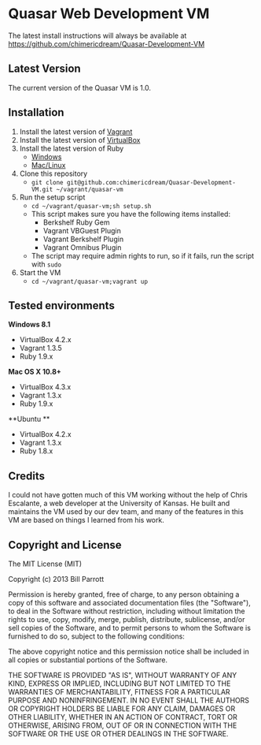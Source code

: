 # Quasar Web Development VM

The latest install instructions will always be available at https://github.com/chimericdream/Quasar-Development-VM

## Latest Version

The current version of the Quasar VM is 1.0.

## Installation

1. Install the latest version of [Vagrant](http://downloads.vagrantup.com/)
2. Install the latest version of [VirtualBox](https://www.virtualbox.org/wiki/Downloads)
3. Install the latest version of Ruby
	* [Windows](http://rubyinstaller.org/downloads/)
	* [Mac/Linux](http://rvm.io/)
4. Clone this repository
	* `git clone git@github.com:chimericdream/Quasar-Development-VM.git ~/vagrant/quasar-vm`
5. Run the setup script
	* `cd ~/vagrant/quasar-vm;sh setup.sh`
	* This script makes sure you have the following items installed:
		* Berkshelf Ruby Gem
		* Vagrant VBGuest Plugin
		* Vagrant Berkshelf Plugin
		* Vagrant Omnibus Plugin
	* The script may require admin rights to run, so if it fails, run the script  with `sudo`
6. Start the VM
	* `cd ~/vagrant/quasar-vm;vagrant up`

## Tested environments

**Windows 8.1**

 * VirtualBox 4.2.x
 * Vagrant 1.3.5
 * Ruby 1.9.x

**Mac OS X 10.8+**

 * VirtualBox 4.3.x
 * Vagrant 1.3.x
 * Ruby 1.9.x

**Ubuntu **

 * VirtualBox 4.2.x
 * Vagrant 1.3.x
 * Ruby 1.8.x

## Credits

I could not have gotten much of this VM working without the help of Chris Escalante, a web developer at the University of Kansas. He built and maintains the VM used by our dev team, and many of the features in this VM are based on things I learned from his work.

## Copyright and License

The MIT License (MIT)

Copyright (c) 2013 Bill Parrott

Permission is hereby granted, free of charge, to any person obtaining a copy of this software and associated documentation files (the "Software"), to deal in the Software without restriction, including without limitation the rights to use, copy, modify, merge, publish, distribute, sublicense, and/or sell copies of the Software, and to permit persons to whom the Software is furnished to do so, subject to the following conditions:

The above copyright notice and this permission notice shall be included in all copies or substantial portions of the Software.

THE SOFTWARE IS PROVIDED "AS IS", WITHOUT WARRANTY OF ANY KIND, EXPRESS OR IMPLIED, INCLUDING BUT NOT LIMITED TO THE WARRANTIES OF MERCHANTABILITY, FITNESS FOR A PARTICULAR PURPOSE AND NONINFRINGEMENT. IN NO EVENT SHALL THE AUTHORS OR COPYRIGHT HOLDERS BE LIABLE FOR ANY CLAIM, DAMAGES OR OTHER LIABILITY, WHETHER IN AN ACTION OF CONTRACT, TORT OR OTHERWISE, ARISING FROM, OUT OF OR IN CONNECTION WITH THE SOFTWARE OR THE USE OR OTHER DEALINGS IN THE SOFTWARE.